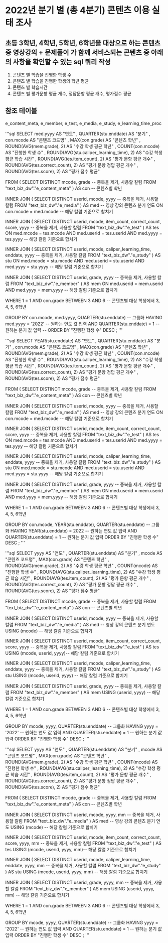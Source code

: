 # 2022년 분기 별 (총 4분기) 콘텐츠 이용 실태 조사
## 초등 3학년, 4학년, 5학년, 6학년을 대상으로 하는 콘텐츠 중 영상강의 + 문제풀이 가 함께 서비스되는 콘텐츠 중 아래의 사항을 확인할 수 있는 sql 쿼리 작성
1. 콘텐츠 별 학습을 진행한 학생 수
2. 콘텐츠 별 학습을 진행한 학생의 학년 평균
3. 콘텐츠 별 학습시간
4. 콘텐츠 별 평가문항 평균 개수, 정답문항 평균 개수, 평가점수 평균

## 참조 테이블
e_content_meta, e_member, e_test, e_media, e_study, e_learning_time_proc



'''sql
SELECT med.yyyy AS "연도"
    , QUARTER(stu.enddate) AS "분기"
    , con.mcode AS "콘텐츠 코드명"
    , MAX(con.grade) AS "콘텐츠 학년"
    , ROUND(AVG(mem.grade), 2) AS "수강 학생 평균 학년"
    , COUNT(con.mcode) AS "진행한 학생 수"
    , ROUND(AVG(stu.caliper_learning_time), 2) AS "수강 학생 평균 학습 시간"
    , ROUND(AVG(tes.item_count), 2) AS "평가 문항 평균 개수"
    , ROUND(AVG(tes.correct_count), 2) AS "평가 문항 정답 평균 개수"
    , ROUND(AVG(tes.score), 2) AS "평가 점수 평균"

FROM (
    SELECT DISTINCT mcode, grade -- 중복을 제거, 사용할 칼럼
    FROM "text_biz_dw"."e_content_meta"
    ) AS con -- 콘텐츠별 학년
    
INNER JOIN (
    SELECT DISTINCT userid, mcode, yyyy -- 중복을 제거, 사용할 칼럼
    FROM "text_biz_dw"."e_media"
    ) AS med -- 영상 강의 콘텐츠 분기 연도
ON con.mcode = med.mcode -- 해당 칼럼 기준으로 합치기

INNER JOIN (
    SELECT DISTINCT userid, mcode, item_count, correct_count, score, yyyy -- 중복을 제거, 사용할 칼럼
    FROM "text_biz_dw"."e_test"
    ) AS tes
ON med.mcode = tes.mcode
    AND med.userid = tes.userid
    AND med.yyyy = tes.yyyy -- 해당 칼럼 기준으로 합치기

INNER JOIN (
    SELECT DISTINCT userid, mcode, caliper_learning_time, enddate, yyyy -- 중복을 제거, 사용할 칼럼
    FROM "text_biz_dw"."e_study"
    ) AS stu
ON med.mcode = stu.mcode
    AND med.userid = stu.userid
    AND med.yyyy = stu.yyyy -- 해당 칼럼 기준으로 합치기

INNER JOIN (
    SELECT DISTINCT userid, grade, yyyy -- 중복을 제거, 사용할 칼럼
    FROM "text_biz_dw"."e_member"
    ) AS mem
ON med.userid = mem.userid
    AND med.yyyy = mem.yyyy -- 해당 칼럼 기준으로 합치기

WHERE 1 = 1
    AND con.grade BETWEEN 3 AND 6 -- 콘텐츠별 대상 학생에서 3, 4, 5, 6학년

GROUP BY con.mcode, med.yyyy, QUARTER(stu.enddate) -- 그룹화
HAVING med.yyyy = '2022' -- 원하는 연도 값 입력
    AND QUARTER(stu.enddate) = 1 -- 원하는 분기 값 입력
-- ORDER BY "진행한 학생 수" DESC
;
'''



'''sql
SELECT YEAR(stu.enddate) AS "연도"
    , QUARTER(stu.enddate) AS "분기"
    , con.mcode AS "콘텐츠 코드명"
    , MAX(con.grade) AS "콘텐츠 학년"
    , ROUND(AVG(mem.grade), 2) AS "수강 학생 평균 학년"
    , COUNT(con.mcode) AS "진행한 학생 수"
    , ROUND(AVG(stu.caliper_learning_time), 2) AS "수강 학생 평균 학습 시간"
    , ROUND(AVG(tes.item_count), 2) AS "평가 문항 평균 개수"
    , ROUND(AVG(tes.correct_count), 2) AS "평가 문항 정답 평균 개수"
    , ROUND(AVG(tes.score), 2) AS "평가 점수 평균"

FROM (
    SELECT DISTINCT mcode, grade -- 중복을 제거, 사용할 칼럼
    FROM "text_biz_dw"."e_content_meta"
    ) AS con -- 콘텐츠별 학년
    
INNER JOIN (
    SELECT DISTINCT userid, mcode, yyyy -- 중복을 제거, 사용할 칼럼
    FROM "text_biz_dw"."e_media"
    ) AS med -- 영상 강의 콘텐츠 분기 연도
ON con.mcode = med.mcode -- 해당 칼럼 기준으로 합치기

INNER JOIN (
    SELECT DISTINCT userid, mcode, item_count, correct_count, score, yyyy -- 중복을 제거, 사용할 칼럼
    FROM "text_biz_dw"."e_test"
    ) AS tes
ON med.mcode = tes.mcode
    AND med.userid = tes.userid
    AND med.yyyy = tes.yyyy -- 해당 칼럼 기준으로 합치기

INNER JOIN (
    SELECT DISTINCT userid, mcode, caliper_learning_time, enddate, yyyy -- 중복을 제거, 사용할 칼럼
    FROM "text_biz_dw"."e_study"
    ) AS stu
ON med.mcode = stu.mcode
    AND med.userid = stu.userid
    AND med.yyyy = stu.yyyy -- 해당 칼럼 기준으로 합치기

INNER JOIN (
    SELECT DISTINCT userid, grade, yyyy -- 중복을 제거, 사용할 칼럼
    FROM "text_biz_dw"."e_member"
    ) AS mem
ON med.userid = mem.userid
    AND med.yyyy = mem.yyyy -- 해당 칼럼 기준으로 합치기

WHERE 1 = 1
    AND con.grade BETWEEN 3 AND 6 -- 콘텐츠별 대상 학생에서 3, 4, 5, 6학년

GROUP BY con.mcode, YEAR(stu.enddate), QUARTER(stu.enddate) -- 그룹화
HAVING YEAR(stu.enddate) = 2022 -- 원하는 연도 값 입력
    AND QUARTER(stu.enddate) = 1 -- 원하는 분기 값 입력
ORDER BY "진행한 학생 수" DESC
;
'''



'''sql
SELECT yyyy AS "연도"
    , QUARTER(stu.enddate) AS "분기"
    , mcode AS "콘텐츠 코드명"
    , MAX(con.grade) AS "콘텐츠 학년"
    , ROUND(AVG(mem.grade), 2) AS "수강 학생 평균 학년"
    , COUNT(mcode) AS "진행한 학생 수"
    , ROUND(AVG(stu.caliper_learning_time), 2) AS "수강 학생 평균 학습 시간"
    , ROUND(AVG(tes.item_count), 2) AS "평가 문항 평균 개수"
    , ROUND(AVG(tes.correct_count), 2) AS "평가 문항 정답 평균 개수"
    , ROUND(AVG(tes.score), 2) AS "평가 점수 평균"

FROM (
    SELECT DISTINCT mcode, grade -- 중복을 제거, 사용할 칼럼
    FROM "text_biz_dw"."e_content_meta"
    ) AS con -- 콘텐츠별 학년
    
INNER JOIN (
    SELECT DISTINCT userid, mcode, yyyy -- 중복을 제거, 사용할 칼럼
    FROM "text_biz_dw"."e_media"
    ) AS med -- 영상 강의 콘텐츠 분기 연도
USING (mcode) -- 해당 칼럼 기준으로 합치기

INNER JOIN (
    SELECT DISTINCT userid, mcode, item_count, correct_count, score, yyyy -- 중복을 제거, 사용할 칼럼
    FROM "text_biz_dw"."e_test"
    ) AS tes
USING (mcode, userid, yyyy)-- 해당 칼럼 기준으로 합치기

INNER JOIN (
    SELECT DISTINCT userid, mcode, caliper_learning_time, enddate, yyyy -- 중복을 제거, 사용할 칼럼
    FROM "text_biz_dw"."e_study"
    ) AS stu
USING (mcode, userid, yyyy) -- 해당 칼럼 기준으로 합치기

INNER JOIN (
    SELECT DISTINCT userid, grade, yyyy -- 중복을 제거, 사용할 칼럼
    FROM "text_biz_dw"."e_member"
    ) AS mem
USING (userid, yyyy) -- 해당 칼럼 기준으로 합치기

WHERE 1 = 1
    AND con.grade BETWEEN 3 AND 6 -- 콘텐츠별 대상 학생에서 3, 4, 5, 6학년

GROUP BY mcode, yyyy, QUARTER(stu.enddate) -- 그룹화
HAVING yyyy = '2022' -- 원하는 연도 값 입력
    AND QUARTER(stu.enddate) = 1 -- 원하는 분기 값 입력
ORDER BY "진행한 학생 수" DESC
;
'''



'''sql
SELECT yyyy AS "연도"
    , QUARTER(stu.enddate) AS "분기"
    , mcode AS "콘텐츠 코드명"
    , MAX(con.grade) AS "콘텐츠 학년"
    , ROUND(AVG(mem.grade), 2) AS "수강 학생 평균 학년"
    , COUNT(mcode) AS "진행한 학생 수"
    , ROUND(AVG(stu.caliper_learning_time), 2) AS "수강 학생 평균 학습 시간"
    , ROUND(AVG(tes.item_count), 2) AS "평가 문항 평균 개수"
    , ROUND(AVG(tes.correct_count), 2) AS "평가 문항 정답 평균 개수"
    , ROUND(AVG(tes.score), 2) AS "평가 점수 평균"

FROM (
    SELECT DISTINCT mcode, grade -- 중복을 제거, 사용할 칼럼
    FROM "text_biz_dw"."e_content_meta"
    ) AS con -- 콘텐츠별 학년
    
INNER JOIN (
    SELECT DISTINCT userid, mcode, yyyy, mm -- 중복을 제거, 사용할 칼럼
    FROM "text_biz_dw"."e_media"
    ) AS med -- 영상 강의 콘텐츠 분기 연도
USING (mcode) -- 해당 칼럼 기준으로 합치기

INNER JOIN (
    SELECT DISTINCT userid, mcode, item_count, correct_count, score, yyyy, mm -- 중복을 제거, 사용할 칼럼
    FROM "text_biz_dw"."e_test"
    ) AS tes
USING (mcode, userid, yyyy, mm)-- 해당 칼럼 기준으로 합치기

INNER JOIN (
    SELECT DISTINCT userid, mcode, caliper_learning_time, enddate, yyyy, mm  -- 중복을 제거, 사용할 칼럼
    FROM "text_biz_dw"."e_study"
    ) AS stu
USING (mcode, userid, yyyy, mm) -- 해당 칼럼 기준으로 합치기

INNER JOIN (
    SELECT DISTINCT userid, grade, yyyy, mm -- 중복을 제거, 사용할 칼럼
    FROM "text_biz_dw"."e_member"
    ) AS mem
USING (userid, yyyy, mm) -- 해당 칼럼 기준으로 합치기

WHERE 1 = 1
    AND con.grade BETWEEN 3 AND 6 -- 콘텐츠별 대상 학생에서 3, 4, 5, 6학년

GROUP BY mcode, yyyy, QUARTER(stu.enddate) -- 그룹화
HAVING yyyy = '2022' -- 원하는 연도 값 입력
    AND QUARTER(stu.enddate) = 1 -- 원하는 분기 값 입력
ORDER BY "진행한 학생 수" DESC
;
'''